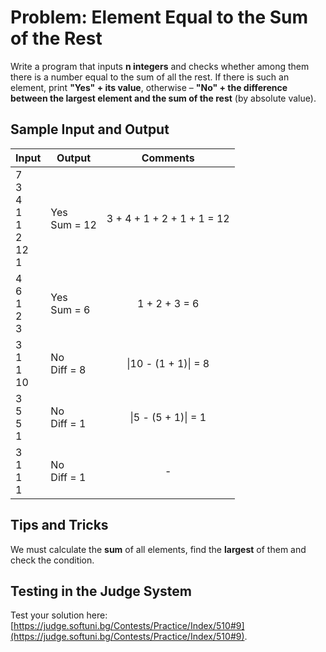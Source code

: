 # Problem: Element Equal to the Sum of the Rest

Write a program that inputs **n integers** and checks whether among them there is a number equal to the sum of all the rest. If there is such an element, print **"Yes" + its value**, otherwise – **"No" + the difference between the largest element and the sum of the rest** (by absolute value). 

## Sample Input and Output

| Input | Output | Comments |
| --- | --- | :---: |
| 7<br>3<br>4<br>1<br>1<br>2<br>12<br>1 | Yes<br>Sum = 12 | 3 + 4 + 1 + 2 + 1 + 1 = 12 |
| 4<br>6<br>1<br>2<br>3 | Yes<br>Sum = 6 | 1 + 2 + 3 = 6 |
| 3<br>1<br>1<br>10 | No<br>Diff = 8 | &#124;10 - (1 + 1)&#124; = 8 |
| 3<br>5<br>5<br>1 | No<br>Diff = 1 | &#124;5 - (5 + 1)&#124; = 1 |
| 3<br>1<br>1<br>1 | No<br>Diff = 1 | - |

## Tips and Tricks

We must calculate the **sum** of all elements, find the **largest** of them and check the condition.

## Testing in the Judge System

Test your solution here: [https://judge.softuni.bg/Contests/Practice/Index/510#9](https://judge.softuni.bg/Contests/Practice/Index/510#9).
